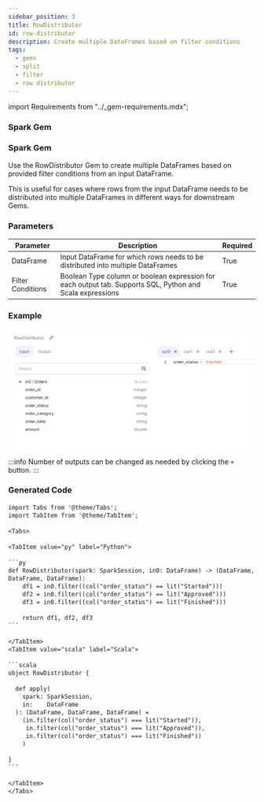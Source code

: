 ```yaml
---
sidebar_position: 3
title: RowDistributor
id: row-distributor
description: Create multiple DataFrames based on filter conditions
tags:
  - gems
  - split
  - filter
  - row distributor
---
```

import Requirements from "../_gem-requirements.mdx";

<h3><span class="badge">Spark Gem</span></h3>
        
<Requirements packagename="ProphecySparkBasicPython"
  packageversion="0.0.1"
  scalalib=""
  pythonlib=""
  packageversion122="Supported 0.0.1+"
  packageversion143="Supported 0.0.1+"
  packageversion154="Supported 0.0.1+"
/>

<h3><span class="badge">Spark Gem</span></h3>

Use the RowDistributor Gem to create multiple DataFrames based on provided filter conditions from an input DataFrame.

This is useful for cases where rows from the input DataFrame needs to be distributed into multiple DataFrames in different ways for downstream Gems.

### Parameters

| Parameter         | Description                                                                                               | Required |
| ----------------- | --------------------------------------------------------------------------------------------------------- | -------- |
| DataFrame         | Input DataFrame for which rows needs to be distributed into multiple DataFrames                           | True     |
| Filter Conditions | Boolean Type column or boolean expression for each output tab. Supports SQL, Python and Scala expressions | True     |

### Example

![Row distributor 1](./img/rowdistributor_eg_1.png)

:::info
Number of outputs can be changed as needed by clicking the `+` button.
:::

### Generated Code

````mdx-code-block
import Tabs from '@theme/Tabs';
import TabItem from '@theme/TabItem';

<Tabs>

<TabItem value="py" label="Python">

```py
def RowDistributor(spark: SparkSession, in0: DataFrame) -> (DataFrame, DataFrame, DataFrame):
    df1 = in0.filter((col("order_status") == lit("Started")))
    df2 = in0.filter((col("order_status") == lit("Approved")))
    df3 = in0.filter((col("order_status") == lit("Finished")))

    return df1, df2, df3
```

</TabItem>
<TabItem value="scala" label="Scala">

```scala
object RowDistributor {

  def apply(
    spark: SparkSession,
    in:    DataFrame
  ): (DataFrame, DataFrame, DataFrame) =
    (in.filter(col("order_status") === lit("Started")),
     in.filter(col("order_status") === lit("Approved")),
     in.filter(col("order_status") === lit("Finished"))
    )

}
```

</TabItem>
</Tabs>

````
